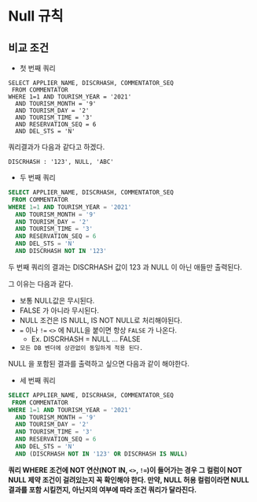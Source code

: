 # Null 규칙

## 비교 조건

- 첫 번째 쿼리

```
SELECT APPLIER_NAME, DISCRHASH, COMMENTATOR_SEQ
 FROM COMMENTATOR
WHERE 1=1 AND TOURISM_YEAR = '2021'
  AND TOURISM_MONTH = '9'
  AND TOURISM_DAY = '2'
  AND TOURISM_TIME = '3'
  AND RESERVATION_SEQ = 6
  AND DEL_STS = 'N'
``` 

쿼리결과가 다음과 같다고 하겠다.
 
`DISCRHASH : '123', NULL, 'ABC'`

- 두 번째 쿼리

```sql
SELECT APPLIER_NAME, DISCRHASH, COMMENTATOR_SEQ
 FROM COMMENTATOR
WHERE 1=1 AND TOURISM_YEAR = '2021'
  AND TOURISM_MONTH = '9'
  AND TOURISM_DAY = '2'
  AND TOURISM_TIME = '3'
  AND RESERVATION_SEQ = 6
  AND DEL_STS = 'N'
  AND DISCRHASH NOT IN '123'
```

두 번째 쿼리의 결과는 DISCRHASH 값이 123 과 NULL 이 아닌 애들만 출력된다.

그 이유는 다음과 같다.

- 보통 NULL값은 무시된다.
- FALSE 가 아니라 무시된다.
- NULL 조건은 IS NULL, IS NOT NULL로 처리해야된다.
- `=` 이나 `!=` `<>` 에 NULL을 붙이면 항상 `FALSE` 가 나온다.
  - Ex. DISCRHASH = NULL ... FALSE
- `모든 DB 벤더에 상관없이 동일하게 적용 된다.`

NULL 을 포함된 결과를 출력하고 싶으면 다음과 같이 해야한다.

- 세 번째 쿼리

```sql
SELECT APPLIER_NAME, DISCRHASH, COMMENTATOR_SEQ
 FROM COMMENTATOR
WHERE 1=1 AND TOURISM_YEAR = '2021'
  AND TOURISM_MONTH = '9'
  AND TOURISM_DAY = '2'
  AND TOURISM_TIME = '3'
  AND RESERVATION_SEQ = 6
  AND DEL_STS = 'N'
  AND (DISCRHASH NOT IN '123' OR DISCRHASH IS NULL)
```

__쿼리 WHERE 조건에 NOT 연산(NOT IN, `<>`, `!=`)이 들어가는 경우 그 컬럼이 NOT NULL 제약 조건이 걸려있는지 꼭 확인해야 한다. 만약, NULL 허용 컬럼이라면 NULL 결과를 포함 시킬껀지, 아닌지의 여부에 따라 조건 쿼리가 달라진다.__
